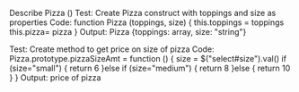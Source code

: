 Describe Pizza ()
Test: Create Pizza construct with toppings and size as properties
Code: function Pizza (toppings, size) {
  this.toppings = toppings
  this.pizza= pizza
}
Output: Pizza {toppings: array, size: "string"}

Test: Create method to get price on size of pizza
Code: Pizza.prototype.pizzaSizeAmt = function () {
  size = $("select#size").val()
  if (size="small") {
    return 6
  }else if (size="medium") {
    return 8
  }else {
    return 10
  }
}
Output: price of pizza
